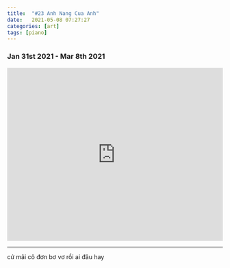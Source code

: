 ```yaml
---
title:  "#23 Anh Nang Cua Anh"
date:   2021-05-08 07:27:27
categories: [art]
tags: [piano]
---
```


### Jan 31st 2021 - Mar 8th 2021

<iframe style="overflow:hidden; width:100%; height:405px" src="https://www.youtube.com/embed/ql8bvOkFO0Q" frameborder="0" allow="accelerometer; autoplay; clipboard-write; encrypted-media; gyroscope; picture-in-picture" allowfullscreen></iframe>

-------
cứ mãi cô đơn bơ vơ rồi ai đâu hay

